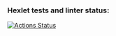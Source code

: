 ### Hexlet tests and linter status:
[![Actions Status](https://github.com/Alexsporty/frontend-project-44/actions/workflows/hexlet-check.yml/badge.svg)](https://github.com/Alexsporty/frontend-project-44/actions)